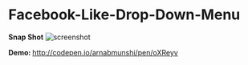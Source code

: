 # Facebook-Like-Drop-Down-Menu

<b>Snap Shot</b>
![screenshot](https://cloud.githubusercontent.com/assets/4268709/9314200/164a955c-4545-11e5-9a0b-a5c33222ff33.gif)

<b>Demo: </b>http://codepen.io/arnabmunshi/pen/oXReyv
